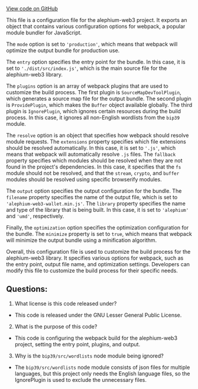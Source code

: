 [View code on GitHub](https://github.com/alephium/alephium-web3/packages/web3-wallet/webpack.config.js)

This file is a configuration file for the alephium-web3 project. It exports an object that contains various configuration options for webpack, a popular module bundler for JavaScript. 

The `mode` option is set to `'production'`, which means that webpack will optimize the output bundle for production use. 

The `entry` option specifies the entry point for the bundle. In this case, it is set to `'./dist/src/index.js'`, which is the main source file for the alephium-web3 library. 

The `plugins` option is an array of webpack plugins that are used to customize the build process. The first plugin is `SourceMapDevToolPlugin`, which generates a source map file for the output bundle. The second plugin is `ProvidePlugin`, which makes the `Buffer` object available globally. The third plugin is `IgnorePlugin`, which ignores certain resources during the build process. In this case, it ignores all non-English wordlists from the `bip39` module. 

The `resolve` option is an object that specifies how webpack should resolve module requests. The `extensions` property specifies which file extensions should be resolved automatically. In this case, it is set to `'.js'`, which means that webpack will automatically resolve `.js` files. The `fallback` property specifies which modules should be resolved when they are not found in the project's dependencies. In this case, it specifies that the `fs` module should not be resolved, and that the `stream`, `crypto`, and `buffer` modules should be resolved using specific browserify modules. 

The `output` option specifies the output configuration for the bundle. The `filename` property specifies the name of the output file, which is set to `'alephium-web3-wallet.min.js'`. The `library` property specifies the name and type of the library that is being built. In this case, it is set to `'alephium'` and `'umd'`, respectively. 

Finally, the `optimization` option specifies the optimization configuration for the bundle. The `minimize` property is set to `true`, which means that webpack will minimize the output bundle using a minification algorithm. 

Overall, this configuration file is used to customize the build process for the alephium-web3 library. It specifies various options for webpack, such as the entry point, output file name, and optimization settings. Developers can modify this file to customize the build process for their specific needs.
## Questions: 
 1. What license is this code released under?
- This code is released under the GNU Lesser General Public License.

2. What is the purpose of this code?
- This code is configuring the webpack build for the alephium-web3 project, setting the entry point, plugins, and output.

3. Why is the `bip39/src/wordlists` node module being ignored?
- The `bip39/src/wordlists` node module consists of json files for multiple languages, but this project only needs the English language files, so the IgnorePlugin is used to exclude the unnecessary files.